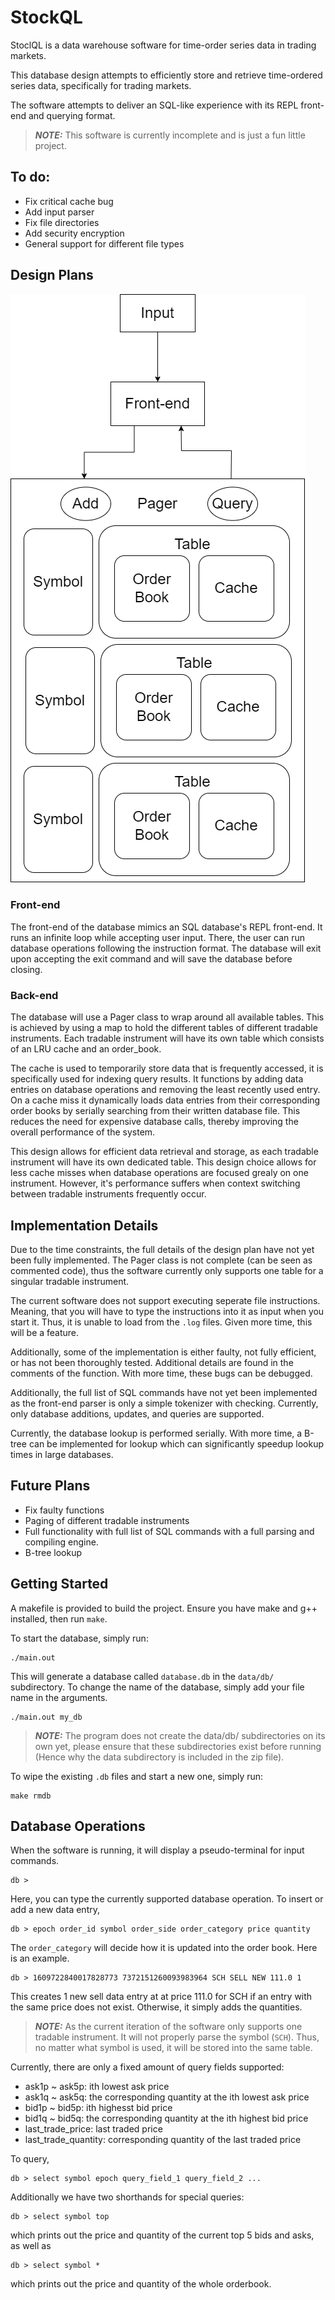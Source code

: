 # StockQL
StoclQL is a data warehouse software for time-order series data in trading markets.

This database design attempts to efficiently store and retrieve time-ordered series data, specifically for trading markets.

The software attempts to deliver an SQL-like experience with its REPL front-end and querying format.

> **_NOTE:_** This software is currently incomplete and is just a fun little project.

## To do:
- Fix critical cache bug
- Add input parser
- Fix file directories
- Add security encryption
- General support for different file types

## Design Plans
![Schema](img/schema.png)

### Front-end
The front-end of the database mimics an SQL database's REPL front-end. It runs an infinite loop while accepting user input. There, the user can run database operations following the instruction format. The database will exit upon accepting the exit command and will save the database before closing.

### Back-end
The database will use a Pager class to wrap around all available tables. This is achieved by using a map to hold the different tables of different tradable instruments. Each tradable instrument will have its own table which consists of an LRU cache and an order_book. 

The cache is used to temporarily store data that is frequently accessed, it is specifically used for indexing query results. It functions by adding data entries on database operations and removing the least recently used entry. On a cache miss it dynamically loads data entries from their corresponding order books by serially searching from their written database file. This reduces the need for expensive database calls, thereby improving the overall performance of the system.

This design allows for efficient data retrieval and storage, as each tradable instrument will have its own dedicated table. This design choice allows for less cache misses when database operations are focused grealy on one instrument. However, it's performance suffers when context switching between tradable instruments frequently occur.

## Implementation Details
Due to the time constraints, the full details of the design plan have not yet been fully implemented.
The Pager class is not complete (can be seen as commented code), thus the software currently only supports one table for a singular tradable instrument.

The current software does not support executing seperate file instructions. Meaning, that you will have to type the instructions into it as input when you start it. Thus, it is unable to load from the `.log` files. Given more time, this will be a feature.

Additionally, some of the implementation is either faulty, not fully efficient, or has not been thoroughly tested. Additional details are found in the comments of the function. With more time, these bugs can be debugged.

Additionally, the full list of SQL commands have not yet been implemented as the front-end parser is only a simple tokenizer with checking. Currently, only database additions, updates, and queries are supported.

Currently, the database lookup is performed serially. With more time, a B-tree can be implemented for lookup which can significantly speedup lookup times in large databases. 

## Future Plans
- Fix faulty functions
- Paging of different tradable instruments
- Full functionality with full list of SQL commands with a full parsing and compiling engine.
- B-tree lookup

## Getting Started
A makefile is provided to build the project. Ensure you have make and g++ installed, then run ```make```.

To start the database, simply run:
```
./main.out
```
This will generate a database called `database.db` in the `data/db/` subdirectory.
To change the name of the database, simply add your file name in the arguments.
```
./main.out my_db
```
> **_NOTE:_** The program does not create the data/db/ subdirectories on its own yet, please ensure that these subdirectories exist before running (Hence why the data subdirectory is included in the zip file). 

To wipe the existing `.db` files and start a new one, simply run:
```
make rmdb
```

## Database Operations
When the software is running, it will display a pseudo-terminal for input commands.
```
db >
```
Here, you can type the currently supported database operation.
To insert or add a new data entry, 
```
db > epoch order_id symbol order_side order_category price quantity
```
The `order_category` will decide how it is updated into the order book.
Here is an example.
```
db > 1609722840017828773 7372151260093983964 SCH SELL NEW 111.0 1
```
This creates 1 new sell data entry at at price 111.0 for SCH if an entry with the same price does not exist. Otherwise, it simply adds the quantities.

> **_NOTE:_** As the current iteration of the software only supports one tradable instrument. It will not properly parse the symbol (`SCH`). Thus, no matter what symbol is used, it will be stored into the same table.

Currently, there are only a fixed amount of query fields supported:
- ask1p ~ ask5p: ith lowest ask price
- ask1q ~ ask5q: the corresponding quantity at the ith lowest ask price
- bid1p ~ bid5p: ith highesst bid price
- bid1q ~ bid5q: the corresponding quantity at the ith highest bid price
- last_trade_price: last traded price
- last_trade_quantity: corresponding quantity of the last traded price

To query,
```
db > select symbol epoch query_field_1 query_field_2 ...
```

Additionally we have two shorthands for special queries:
```
db > select symbol top
```
which prints out the price and quantity of the current top 5 bids and asks, as well as
```
db > select symbol *
```
which prints out the price and quantity of the whole orderbook.

